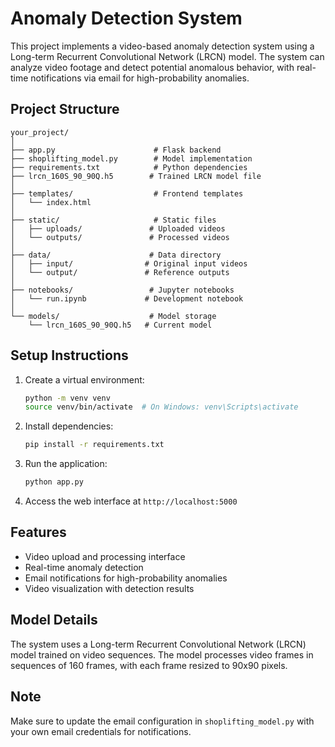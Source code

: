 # Anomaly Detection System

This project implements a video-based anomaly detection system using a Long-term Recurrent Convolutional Network (LRCN) model. The system can analyze video footage and detect potential anomalous behavior, with real-time notifications via email for high-probability anomalies.

## Project Structure

```
your_project/
│
├── app.py                      # Flask backend
├── shoplifting_model.py        # Model implementation
├── requirements.txt            # Python dependencies
├── lrcn_160S_90_90Q.h5        # Trained LRCN model file
│
├── templates/                  # Frontend templates
│   └── index.html             
│
├── static/                     # Static files
│   ├── uploads/               # Uploaded videos
│   └── outputs/               # Processed videos
│
├── data/                      # Data directory
│   ├── input/                # Original input videos
│   └── output/               # Reference outputs
│
├── notebooks/                 # Jupyter notebooks
│   └── run.ipynb             # Development notebook
│
└── models/                    # Model storage
    └── lrcn_160S_90_90Q.h5   # Current model
```

## Setup Instructions

1. Create a virtual environment:
   ```bash
   python -m venv venv
   source venv/bin/activate  # On Windows: venv\Scripts\activate
   ```

2. Install dependencies:
   ```bash
   pip install -r requirements.txt
   ```

3. Run the application:
   ```bash
   python app.py
   ```

4. Access the web interface at `http://localhost:5000`

## Features

- Video upload and processing interface
- Real-time anomaly detection
- Email notifications for high-probability anomalies
- Video visualization with detection results

## Model Details

The system uses a Long-term Recurrent Convolutional Network (LRCN) model trained on video sequences. The model processes video frames in sequences of 160 frames, with each frame resized to 90x90 pixels.

## Note

Make sure to update the email configuration in `shoplifting_model.py` with your own email credentials for notifications. 